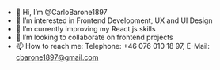 - 👋 Hi, I’m @CarloBarone1897
- 👀 I’m interested in Frontend Development, UX and UI Design
- 🌱 I’m currently improving my React.js skills
- 💞️ I’m looking to collaborate on frontend projects
- 📫 How to reach me: Telephone: +46 076 010 18 97, E-Mail: cbarone1897@gmail.com

<!---
CarloBarone1897/CarloBarone1897 is a ✨ special ✨ repository because its `README.md` (this file) appears on your GitHub profile.
You can click the Preview link to take a look at your changes.
--->
